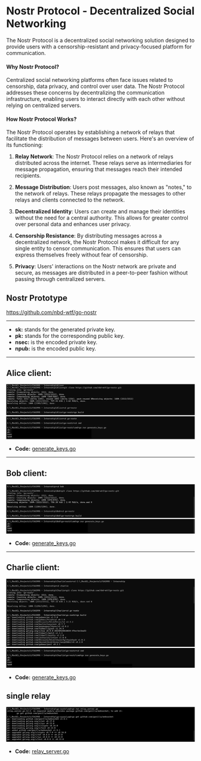# Nostr Protocol - Decentralized Social Networking

The Nostr Protocol is a decentralized social networking solution designed to provide users with a censorship-resistant and privacy-focused platform for communication.

#### Why Nostr Protocol?
Centralized social networking platforms often face issues related to censorship, data privacy, and control over user data. The Nostr Protocol addresses these concerns by decentralizing the communication infrastructure, enabling users to interact directly with each other without relying on centralized servers.

#### How Nostr Protocol Works?
The Nostr Protocol operates by establishing a network of relays that facilitate the distribution of messages between users. Here's an overview of its functioning:

1. **Relay Network**: The Nostr Protocol relies on a network of relays distributed across the internet. These relays serve as intermediaries for message propagation, ensuring that messages reach their intended recipients.

2. **Message Distribution**: Users post messages, also known as "notes," to the network of relays. These relays propagate the messages to other relays and clients connected to the network.

3. **Decentralized Identity**: Users can create and manage their identities without the need for a central authority. This allows for greater control over personal data and enhances user privacy.

4. **Censorship Resistance**: By distributing messages across a decentralized network, the Nostr Protocol makes it difficult for any single entity to censor communication. This ensures that users can express themselves freely without fear of censorship.

5. **Privacy**: Users' interactions on the Nostr network are private and secure, as messages are distributed in a peer-to-peer fashion without passing through centralized servers.

## Nostr Prototype  
https://github.com/nbd-wtf/go-nostr



------------------

- **sk:** stands for the generated private key.
- **pk:** stands for the corresponding public key.
- **nsec:** is the encoded private key.
- **npub:** is the encoded public key.


-------


## Alice client:
<img src="images/Capture d’écran -2.png" alt="">

<img src="images/Capture d’écran -3.png" alt="">

- **Code:** [generate_keys.go ](https://github.com/ChaimaaNairi/Lightning-Nostr-Prototype/blob/main/alice/go-nostr/cmd/generate_keys.go)

-------


## Bob client:

<img src="images/Capture d’écran -4.png" alt="">


<img src="images/Capture d’écran -5.png" alt="">

- **Code:** [generate_keys.go ](https://github.com/ChaimaaNairi/Lightning-Nostr-Prototype/blob/main/bob/go-nostr/cmd/generate_keys.go)

-------


## Charlie client:

<img src="images/Capture d’écran .png" alt="">


<img src="images/Capture d’écran -1.png" alt="">

- **Code:** [generate_keys.go ](https://github.com/ChaimaaNairi/Lightning-Nostr-Prototype/blob/main/charlie/go-nostr/cmd/generate_keys.go)


## single relay

<img src="images/Capture d’écran -6.png" alt="">


- **Code:** [relay_server.go ](https://github.com/ChaimaaNairi/Lightning-Nostr-Prototype/blob/main/go-nostr/cmd/relay_server.go)
